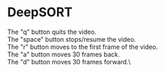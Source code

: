 # DeepSORT

The "q" button quits the video.\
The "space" button stops/resume the video.\
The "r" button moves to the first frame of the video.\
The "a" button moves 30 frames back.\
The "d" button moves 30 frames forward.\